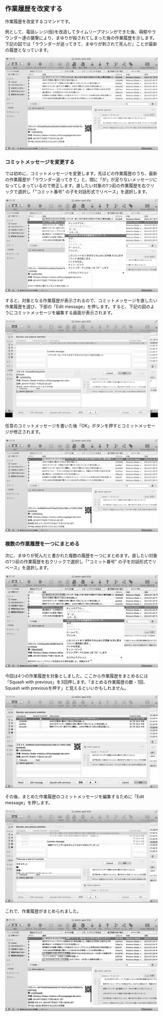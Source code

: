 作業履歴を改変する
------------------

作業履歴を改変するコマンドです。

例として、電話レンジ(仮)を改造してタイムリープマシンができた後、萌郁やラウンダー達の襲撃により、まゆりが殺されてしまった後の作業履歴を示します。下記の図では「ラウンダーが追ってきて、まゆりが刺されて死んだ」ことが最新の履歴となっています。

![まゆりが何度も死んでしまったときの作業履歴](images/ch3/git-rebase-message-edit-before.jpg)

### コミットメッセージを変更する

では初めに、コミットメッセージを変更します。先ほどの作業履歴のうち、最新の作業履歴が「ラウンダー追ってきて」と、間に「が」が足りないメッセージになってしまっているので修正します。直したい対象の1つ前の作業履歴を右クリックで選択し「"コミット番号"
の子を対話形式でリベース」を選択します。

![対話形式でリベースを選択している状態](images/ch3/git-rebase-message-edit-select.jpg)

すると、対象となる作業履歴が表示されるので、コミットメッセージを直したい作業履歴を選び、下部の「Edit
message」を押します。すると、下記の図のようにコミットメッセージを編集する画面が表示されます。

![コミットメッセージを編集している状態](images/ch3/git-rebase-message-edit-now.jpg)

任意のコミットメッセージを書いた後「OK」ボタンを押すとコミットメッセージが修正されます。

![コミットメッセージを編集し終えた状態](images/ch3/git-rebase-message-edit-after.jpg)

### 複数の作業履歴を一つにまとめる

次に、まゆりが死んだと書かれた複数の履歴を一つにまとめます。直したい対象の1つ前の作業履歴を右クリックで選択し「"コミット番号"
の子を対話形式でリベース」を選択します。

![git rebase squashするべく親となるコミットを選択している状態](images/ch3/git-rebase-squash-right-click.jpg)

今回は4つの作業履歴を対象としました。ここから作業履歴をまとめるには「Squash
with previous」を3回押します。「まとめる作業履歴の数 - 1回、Squash with
previousを押す」と覚えるといいかもしれません。

![git rebase squashしようとしている状態](images/ch3/git-rebase-squash-before.jpg)

その後、まとめた作業履歴のコミットメッセージを編集するために「Edit
message」を押します。

![コミットをまとめた後コミットメッセージを編集している状態](images/ch3/git-rebase-squash-message-edit.jpg)

これで、作業履歴がまとめられました。

![git rebase squashした状態](images/ch3/git-rebase-squash-after.jpg)

